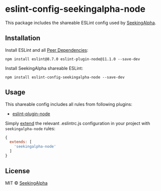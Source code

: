 # eslint-config-seekingalpha-node

This package includes the shareable ESLint config used by [SeekingAlpha](https://seekingalpha.com/).

## Installation

Install ESLint and all [Peer Dependencies](https://nodejs.org/en/blog/npm/peer-dependencies/):

    npm install eslint@8.7.0 eslint-plugin-node@11.1.0 --save-dev

Install SeekingAlpha shareable ESLint:

    npm install eslint-config-seekingalpha-node --save-dev

## Usage

This shareable config includes all rules from following plugins:

* [eslint-plugin-node](https://github.com/mysticatea/eslint-plugin-node)

Simply [extend](https://eslint.org/docs/user-guide/configuring#extending-configuration-files) the relevant .eslintrc.js configuration in your project with `seekingalpha-node` rules:

```javascript
{
  extends: [
    'seekingalpha-node'
  ]
}
```

## License

MIT © [SeekingAlpha](https://seekingalpha.com/)

